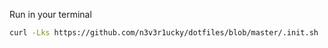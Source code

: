 Run in your terminal

```bash
curl -Lks https://github.com/n3v3r1ucky/dotfiles/blob/master/.init.sh | /bin/bash
```
